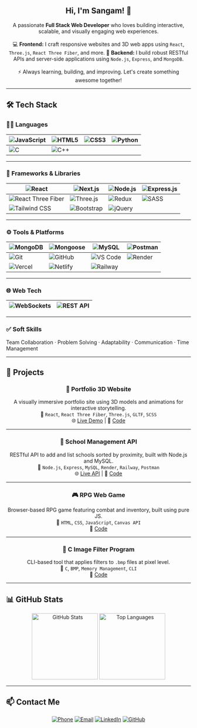 <h2 align="center">Hi, I'm Sangam! 👋</h2>

<p align="center">
  A passionate <strong>Full Stack Web Developer</strong> who loves building interactive, scalable, and visually engaging web experiences.  
  <br><br>
  💻 <strong>Frontend:</strong> I craft responsive websites and 3D web apps using <code>React</code>, <code>Three.js</code>, <code>React Three Fiber</code>, and more.  
  🚀 <strong>Backend:</strong> I build robust RESTful APIs and server-side applications using <code>Node.js</code>, <code>Express</code>, and <code>MongoDB</code>.  
  <br><br>
  ⚡ Always learning, building, and improving. Let's create something awesome together!
</p>

---

## 🛠 Tech Stack

### 👨‍💻 Languages

| ![JavaScript](https://img.shields.io/badge/-JavaScript-F7DF1E?logo=javascript&logoColor=000) | ![HTML5](https://img.shields.io/badge/-HTML5-E34F26?logo=html5&logoColor=fff) | ![CSS3](https://img.shields.io/badge/-CSS3-1572B6?logo=css3&logoColor=fff) | ![Python](https://img.shields.io/badge/-Python-3776AB?logo=python&logoColor=fff) |
|---|---|---|---|
| ![C](https://img.shields.io/badge/-C-A8B9CC?logo=c&logoColor=fff) | ![C++](https://img.shields.io/badge/-C++-00599C?logo=c%2B%2B&logoColor=fff) |  |  |

---

### 🧩 Frameworks & Libraries

| ![React](https://img.shields.io/badge/-React-61DAFB?logo=react&logoColor=000) | ![Next.js](https://img.shields.io/badge/-Next.js-000000?logo=next.js&logoColor=white) | ![Node.js](https://img.shields.io/badge/-Node.js-339933?logo=node.js&logoColor=fff) | ![Express.js](https://img.shields.io/badge/-Express.js-000?logo=express&logoColor=fff) |
|---|---|---|---|
| ![React Three Fiber](https://img.shields.io/badge/-React%20Three%20Fiber-000?logo=three.js&logoColor=white) | ![Three.js](https://img.shields.io/badge/-Three.js-000000?logo=three.js&logoColor=white) | ![Redux](https://img.shields.io/badge/-Redux-764ABC?logo=redux&logoColor=white) | ![SASS](https://img.shields.io/badge/-Sass-CC6699?logo=sass&logoColor=white) |
| ![Tailwind CSS](https://img.shields.io/badge/-Tailwind_CSS-38B2AC?logo=tailwind-css&logoColor=white) | ![Bootstrap](https://img.shields.io/badge/-Bootstrap-7952B3?logo=bootstrap&logoColor=white) | ![jQuery](https://img.shields.io/badge/-jQuery-0769AD?logo=jquery&logoColor=white) |  |

---

### ⚙️ Tools & Platforms

| ![MongoDB](https://img.shields.io/badge/-MongoDB-47A248?logo=mongodb&logoColor=fff) | ![Mongoose](https://img.shields.io/badge/-Mongoose-880000?logo=mongoose&logoColor=fff) | ![MySQL](https://img.shields.io/badge/-MySQL-4479A1?logo=mysql&logoColor=white) | ![Postman](https://img.shields.io/badge/-Postman-FF6C37?logo=postman&logoColor=fff) |
|---|---|---|---|
| ![Git](https://img.shields.io/badge/-Git-F05032?logo=git&logoColor=fff) | ![GitHub](https://img.shields.io/badge/-GitHub-181717?logo=github&logoColor=fff) | ![VS Code](https://img.shields.io/badge/-VS%20Code-007ACC?logo=visual-studio-code&logoColor=fff) | ![Render](https://img.shields.io/badge/-Render-46E3B7?logo=render&logoColor=black) |
| ![Vercel](https://img.shields.io/badge/-Vercel-000?logo=vercel&logoColor=fff) | ![Netlify](https://img.shields.io/badge/-Netlify-00C7B7?logo=netlify&logoColor=fff) | ![Railway](https://img.shields.io/badge/-Railway-0B0D0E?logo=railway&logoColor=white) |  |

---

### 🌐 Web Tech

| ![WebSockets](https://img.shields.io/badge/-WebSockets-000000?logo=websockets&logoColor=white) | ![REST API](https://img.shields.io/badge/-REST_API-FF6F00?logo=api&logoColor=white) |
|---|---|

---

### ✅ Soft Skills

Team Collaboration · Problem Solving · Adaptability · Communication · Time Management


---

## 💼 Projects

<div align="center">

### 🚀 Portfolio 3D Website  
A visually immersive portfolio site using 3D models and animations for interactive storytelling.  
🔧 `React`, `React Three Fiber`, `Three.js`, `GLTF`, `SCSS`  
🌐 [Live Demo](https://portfolio-3-d-neon-gamma.vercel.app) | 📂 [Code](https://github.com/falcon0124/portfolio-3d)

---

### 🏫 School Management API  
RESTful API to add and list schools sorted by proximity, built with Node.js and MySQL.  
🔧 `Node.js`, `Express`, `MySQL`, `Render`, `Railway`, `Postman`  
🌐 [Live API](https://schooldb-api-ag2r.onrender.com/api/listSchools?latitude=25.6&longitude=85.1) | 📂 [Code](https://github.com/falcon0124/schoolDB)

---

### 🎮 RPG Web Game  
Browser-based RPG game featuring combat and inventory, built using pure JS.  
🔧 `HTML`, `CSS`, `JavaScript`, `Canvas API`  
📂 [Code](https://github.com/falcon0124/rpg-game)

---

### 🧪 C Image Filter Program  
CLI-based tool that applies filters to `.bmp` files at pixel level.  
🔧 `C`, `BMP`, `Memory Management`, `CLI`  
📂 [Code](https://github.com/falcon0124/Filter)

</div>

---

## 📊 GitHub Stats

<div align="center">

<img src="https://github-readme-stats-git-masterrstaa-rickstaa.vercel.app/api?username=falcon0124&show_icons=true&theme=radical" alt="GitHub Stats" height="180"/>
<img src="https://github-readme-stats-git-masterrstaa-rickstaa.vercel.app/api/top-langs/?username=falcon0124&layout=compact&theme=radical" alt="Top Languages" height="180"/>

</div>

---

## 📫 Contact Me

<div align="center">

[![Phone](https://img.shields.io/badge/📞-Phone-blue?style=flat-square)](tel:+919113107680)
[![Email](https://img.shields.io/badge/✉️-Email-red?style=flat-square)](mailto:sangamsh04@gmail.com)
[![LinkedIn](https://img.shields.io/badge/LinkedIn-0077B5?style=flat-square&logo=linkedin&logoColor=white)](https://www.linkedin.com/in/sangam911/)
[![GitHub](https://img.shields.io/badge/GitHub-181717?style=flat-square&logo=github&logoColor=white)](https://github.com/falcon0124)

</div>
